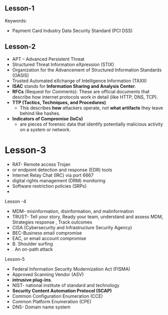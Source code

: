 
## Lesson-1
Keywords:
- Payment Card Industry Data Security Standard (PCI DSS)


## Lesson-2
- APT – Advanced Persistent Threat
- Structured Threat Information eXpression (STIX)
- Organization for the Advancement of Structured Information Standards (OASIS)
- Trusted Automated eXchange of Intelligence Information (TAXII)
- **ISAC** stands for **Information Sharing and Analysis Center**.
- **RFCs** (Request for Comments): These are official documents that describe how internet protocols work in detail (like HTTP, DNS, TCP).
- **TTP (Tactics, Techniques, and Procedures)**  
	- This describes **how** attackers operate, not **what artifacts** they leave behind like hashes.
- **Indicators of Compromise (IoCs)** 
	- are pieces of forensic data that identify potentially malicious activity on a system or network.

# Lesson-3

- RAT- Remote access Trojan
- or endpoint detection and response (EDR) tools 
- Internet Relay Chat (IRC) via port 6667
- digital rights management (DRM) monitoring
- Software restriction policies (SRPs)
- 



Lesson -4
- MDM- misinformation, disinformation, and malinformation
- TRUST- Tell your story, Ready your team, understand and assess MDM, Strategies response , Track outcomes
- CISA (Cybersecurity and Infrastructure Security Agency)
- BEC-Business email compromise
- EAC, or email account compromise
- B. Shoulder surfing 
- . An on-path attack


Lesson-5
- Federal Information Security Modernization Act (FISMA)
- Approved Scanning Vendor (ASV)
- **intrusive plug-ins**.
- NIST- national institute of standard and technology
- **Security Content Automation Protocol (SCAP)** 
- Common Configuration Enumeration (CCE) 
- Common Platform Enumeration (CPE) 
- DNS- Domain name system


